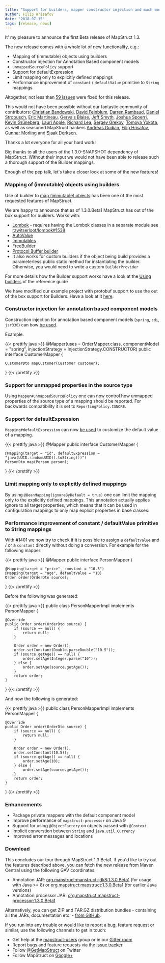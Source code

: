 ```yaml
---
title: "Support for builders, mapper constructor injection and much more: MapStruct 1.3.0.Beta1 is out"
author: Filip Hrisafov
date: "2018-07-15"
tags: [release, news]
---
```


It' my pleasure to announce the first Beta release of MapStruct 1.3.

The new release comes with a whole lot of new functionality, e.g.:

* Mapping of (immutable) objects using builders
* Constructor injection for Annotation Based component models
* `unmappedSourcePolicy` support
* Support for defaultExpression
* Limit mapping only to explicitly defined mappings
* Performance improvement of `constant` / `defaultValue` primitive to `String` mappings

<!--more-->

Altogether, not less than [59 issues](https://github.com/mapstruct/mapstruct/issues?q=milestone%3A1.3.0.Beta1) were fixed for this release.

This would not have been possible without our fantastic community of contributors:
[Christian Bandowski](https://github.com/chris922), 
[David Feinblum](https://github.com/dvfeinblum), 
[Darren Rambaud](https://github.com/xyzst), 
[Daniel Strobusch](https://github.com/dastrobu), 
[Eric Martineau](https://github.com/ericmartineau), 
[Gervais Blaise](https://github.com/gervaisb), 
[Jeff Smyth](https://github.com/smythie86), 
[Joshua Spoerri](https://github.com/spoerri),
[Kevin Grüneberg](https://github.com/kevcodez),
[Lauri Apple](https://github.com/lappleapple),
[Richard Lea](https://github.com/chigix),
[Sergey Grekov](https://github.com/sgrekov),
[Tomoya Yokota](https://github.com/yokotaso),
as well as seasoned MapStruct hackers [Andreas Gudian](https://github.com/agudian), [Filip Hrisafov](https://github.com/filiphr), [Gunnar Morling](https://github.com/gunnarmorling) and [Sjaak Derksen](https://github.com/sjaakd).

Thanks a lot everyone for all your hard work!

Big thanks to all the users of the 1.3.0-SNAPSHOT dependency of MapStruct.
Without their input we would not have been able to release such a thorough support of the Builder mappings.

Enough of the pep talk, let's take a closer look at some of the new features!

### Mapping of (immutable) objects using builders

Use of builder to [map (immutable) objects](https://github.com/mapstruct/mapstruct/issues/782) has been one of the most requested features of MapStruct.

We are happy to announce that as of 1.3.0.Beta1 MapStruct has out of the box support for builders.
Works with:

* [Lombok](https://projectlombok.org/) - requires having the Lombok classes in a separate module see [rzwitserloot/lombok#1538](https://github.com/rzwitserloot/lombok/issues/1538)
* [AutoValue](https://github.com/google/auto/blob/master/value/userguide/index.md)
* [Immutables](https://immutables.github.io/)
* [FreeBuilder](https://github.com/google/FreeBuilder)
* [Protocol Buffer builder](https://developers.google.com/protocol-buffers/docs/javatutorial)
* It also works for custom builders if the object being build provides a parameterless public static method for instantiating the builder. Otherwise, you would need to write a custom `BuilderProvider`

For more details how the Builder support works have a look at the [Using builders](http://mapstruct.org/documentation/dev/reference/html/#mapping-with-builders) of the reference guide 

We have modified our example project with protobuf support to use the out of the box support for Builders. Have a look at it [here](https://github.com/mapstruct/mapstruct-examples/tree/master/mapstruct-protobuf3).

### Constructor injection for annotation based component models

Construction injection for annotation based component models (`spring`, `cdi`, `jsr330`) can bow [be used](https://github.com/mapstruct/mapstruct/issues/571).

Example:

{{< prettify java >}}
@Mapper(uses = OrderMapper.class, componentModel = "spring", injectionStrategy = InjectionStrategy.CONSTRUCTOR)
public interface CustomerMapper {

    CustomerDto mapCustomer(Customer customer);
}
{{< /prettify >}}

### Support for unmapped properties in the source type

Using `Mapper#unmappedSourcePolicy` one can now control how unmapped properties of the source type of a mapping should be reported.
For backwards compatibility it is set to `ReportingPolicy.IGNORE`.

### Support for defaultExpression

`Mapping#defaultExpression` can now [be used](https://github.com/mapstruct/mapstruct/issues/1363) to customize the default value of a mapping.

{{< prettify java >}}
@Mapper
public interface CustomerMapper {

    @Mapping(target = "id", defaultExpression = "java(UUID.randomUUID().toString())")
    PersonDto map(Person person);
}
{{< /prettify >}}

### Limit mapping only to explicitly defined mappings

By using `@BeanMapping(ignoreByDefault = true)` one can limit the mapping only to the explicitly defined mappings. 
This annotation actually applies ignore to all target properties, which means that it can be used in configuration mappings to only map explicit properties in base classes.

### Performance improvement of constant / defaultValue primitive to String mappings

With [#1401](https://github.com/mapstruct/mapstruct/issues/1401) we now try to check if it is possible to assign a `defaultValue` and / or a `constant` directly without doing a conversion. 
For example for the following mapper:

{{< prettify java >}}
@Mapper
public interface PersonMapper {

    @Mapping(target = "price", constant = "10.5")
    @Mapping(target = "age", defaultValue = "10)
    Order order(OrderDto source);   
}
{{< /prettify >}}

Before the following was generated:

{{< prettify java >}}
public class PersonMapperImpl implements PersonMapper {

    @Override
    public Order order(OrderDto source) {
        if (source == null) {
            return null;
        }

        Order order = new Order();
        order.setConstant(Double.parseDouble("10.5"));
        if (source.getAge() == null) {
            order.setAge(Integer.parse("10"));
        } else {
            order.setAge(source.getAge());
        }
        return order;
    } 
}
{{< /prettify >}}

And now the following is generated:

{{< prettify java >}}
public class PersonMapperImpl implements PersonMapper {

    @Override
    public Order order(OrderDto source) {
        if (source == null) {
            return null;
        }

        Order order = new Order();
        order.setConstant(10.5));
        if (source.getAge() == null) {
            order.setAge(10);
        } else {
            order.setAge(source.getAge());
        }
        return order;
    } 
}
{{< /prettify >}}

### Enhancements

* Package private mappers with the default component model
* Improve performance of `mapstruct-processor` on Java 9
* Support for using `@ObjectFactory` on objects passed with `@Context`
* Implicit converstion between `String` and `java.util.Currency`
* Improved error messages and locations

### Download

This concludes our tour through MapStruct 1.3 Beta1.
If you'd like to try out the features described above, you can fetch the new release from Maven Central using the following GAV coordinates:

* Annotation JAR: [org.mapstruct:mapstruct-jdk8:1.3.0.Beta1](http://search.maven.org/#artifactdetails|org.mapstruct|mapstruct-jdk8|1.3.0.Beta1|jar) (for usage with Java >= 8) 
or [org.mapstruct:mapstruct:1.3.0.Beta1](http://search.maven.org/#artifactdetails|org.mapstruct|mapstruct|1.3.0.Beta1|jar) (for earlier Java versions)
* Annotation processor JAR: [org.mapstruct:mapstruct-processor:1.3.0.Beta1](http://search.maven.org/#artifactdetails|org.mapstruct|mapstruct-processor|1.3.0.Beta1|jar)

Alternatively, you can get ZIP and TAR.GZ distribution bundles - containing all the JARs, documentation etc. - [from GitHub](https://github.com/mapstruct/mapstruct/releases/tag/1.3.0.Beta1).

If you run into any trouble or would like to report a bug, feature request or similar, use the following channels to get in touch:

* Get help at the [mapstruct-users](https://groups.google.com/forum/?fromgroups#!forum/mapstruct-users) group or in our [Gitter room](https://gitter.im/mapstruct/mapstruct-users)
* Report bugs and feature requests via the [issue tracker](https://github.com/mapstruct/mapstruct/issues)
* Follow [@GetMapStruct](https://twitter.com/GetMapStruct) on Twitter
* Follow MapStruct on [Google+](https://plus.google.com/u/0/118070742567787866481/posts)
